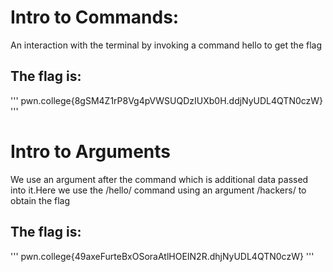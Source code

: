 # **Intro to Commands:**
An interaction with the terminal by invoking a command hello to get the flag
## The flag is:
'''
pwn.college{8gSM4Z1rP8Vg4pVWSUQDzIUXb0H.ddjNyUDL4QTN0czW}
'''
##

# **Intro to Arguments**
We use an argument after the command which is additional data passed into it.Here we use the /hello/ command using an argument /hackers/ to obtain the flag
## The flag is:
'''
pwn.college{49axeFurteBxOSoraAtlHOEIN2R.dhjNyUDL4QTN0czW}
'''
##
